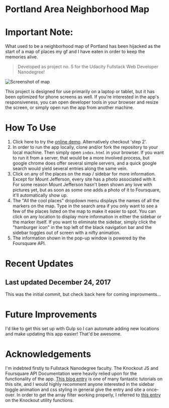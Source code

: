 # Portland Area Neighborhood Map

# Important Note:

What used to be a neighborhood map of Portland has been hijacked as the start of a map of places my gf and I have eaten in order to keep the memories alive.

> Developed as project no. 5 for the Udacity Fullstack Web Developer Nanodegree!

![Screenshot of map](https://i.imgur.com/ANgGLkP.jpg)

This project is designed for use primarily on a laptop or tablet, but it has been optimized for phone screens as well.  If you're interested in the app's responsiveness, you can open developer tools in your browser and resize the screen, or simply open run the app from another machine.

# How To Use

1. Click here to try the [online demo](https://kotamichael.github.io/neighborhood-map-project/).  Alternatively checkout 'step 2'.
2. In order to run the app locally, clone and/or fork the repository to your local machine.  Then simply open ```index.html``` in your browser. If you want to run it from a server, that would be a more involved process, but google chrome does offer several simple servers, and a quick google search would yield several entries along the same vein.
3. Click on any of the places on the map / sidebar for more information. Except for Mount Jefferson, every site has a photo associated with it.  For some reason Mount Jefferson hasn't been shown any love with pictures yet, but as soon as some one adds a photo of it to Foursquare, it'll automatically show up.
4. The "All the cool places" dropdown menu displays the names of all the markers on the map.  Type in the search area if you only want to see a few of the places listed on the map to make it easier to spot. You can click on any location to display more information in either the sidebar or the marker itself. If you want to eliminate the sidebar, simply click the "hamburger icon" in the top left of the black navigation bar and the sidebar toggles out of screen with a nifty animation.
5. The information shown in the pop-up window is powered by the Foursquare API.

# Recent Updates
## Last updated December 24, 2017

This was the initial commit, but check back here for coming improvments...

# Future Improvements
 
I'd like to get this set up with Gulp so I can automate adding new locations and make updating this app easier! That'd be awesome.

# Acknowledgements

I'm indebted firstly to Fullstack Nanodegree faculty.  The Knockout JS and Foursquare API Documentation were heavily relied upon for the functionality of the app. [This blog entry](https://bootstrapious.com/p/bootstrap-sidebar) is one of many fantastic tutorials on this site, and I would highly recomment anyone interested in the sidebar toggle animation and css styling in general give the entry and site a once-over.  In order to get the array filter working properly, I referred to [this entry](http://www.knockmeout.net/2011/04/utility-functions-in-knockoutjs.html) on the Knockout utility functions.
